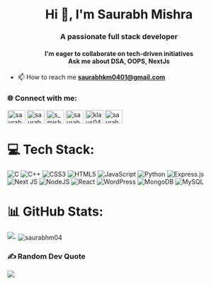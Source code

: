 <h1 align="center">Hi 👋, I'm Saurabh Mishra</h1>
<h3 align="center">A passionate full stack developer</h3>
<h4 align="center">I'm eager to collaborate on tech-driven initiatives<br>Ask me about DSA, OOPS, NextJs</h4>

- 📫 How to reach me **saurabhkm0401@gmail.com**

### 🌐 Connect with me:
<a href="https://linkedin.com/in/saurabhmishra04" target="blank"><img align="center" src="https://raw.githubusercontent.com/rahuldkjain/github-profile-readme-generator/master/src/images/icons/Social/linked-in-alt.svg" alt="saurabhmishra04" height="30" width="40" /></a>
<a href="https://instagram.com/saurabhmishra004" target="blank"><img align="center" src="https://raw.githubusercontent.com/rahuldkjain/github-profile-readme-generator/master/src/images/icons/Social/instagram.svg" alt="saurabhmishra004" height="30" width="40" /></a>
<a href="https://www.codechef.com/users/s_mishra04" target="blank"><img align="center" src="https://cdn.jsdelivr.net/npm/simple-icons@3.1.0/icons/codechef.svg" alt="s_mishra04" height="30" width="40" /></a>
<a href="https://codeforces.com/profile/saurabhm04" target="blank"><img align="center" src="https://raw.githubusercontent.com/rahuldkjain/github-profile-readme-generator/master/src/images/icons/Social/codeforces.svg" alt="saurabhm04" height="30" width="40" /></a>
<a href="https://www.leetcode.com/klaus04" target="blank"><img align="center" src="https://raw.githubusercontent.com/rahuldkjain/github-profile-readme-generator/master/src/images/icons/Social/leet-code.svg" alt="klaus04" height="30" width="40" /></a>
<a href="https://auth.geeksforgeeks.org/user/saurabhkm0401" target="blank"><img align="center" src="https://raw.githubusercontent.com/rahuldkjain/github-profile-readme-generator/master/src/images/icons/Social/geeks-for-geeks.svg" alt="saurabhkm0401" height="30" width="40" /></a>

# 💻 Tech Stack:
![C](https://img.shields.io/badge/c-%2300599C.svg?style=for-the-badge&logo=c&logoColor=white) ![C++](https://img.shields.io/badge/c++-%2300599C.svg?style=for-the-badge&logo=c%2B%2B&logoColor=white) ![CSS3](https://img.shields.io/badge/css3-%231572B6.svg?style=for-the-badge&logo=css3&logoColor=white) ![HTML5](https://img.shields.io/badge/html5-%23E34F26.svg?style=for-the-badge&logo=html5&logoColor=white) ![JavaScript](https://img.shields.io/badge/javascript-%23323330.svg?style=for-the-badge&logo=javascript&logoColor=%23F7DF1E) ![Python](https://img.shields.io/badge/python-3670A0?style=for-the-badge&logo=python&logoColor=ffdd54) ![Express.js](https://img.shields.io/badge/express.js-%23404d59.svg?style=for-the-badge&logo=express&logoColor=%2361DAFB) ![Next JS](https://img.shields.io/badge/Next-black?style=for-the-badge&logo=next.js&logoColor=white) ![NodeJS](https://img.shields.io/badge/node.js-6DA55F?style=for-the-badge&logo=node.js&logoColor=white) ![React](https://img.shields.io/badge/react-%2320232a.svg?style=for-the-badge&logo=react&logoColor=%2361DAFB) ![WordPress](https://img.shields.io/badge/WordPress-%23117AC9.svg?style=for-the-badge&logo=WordPress&logoColor=white) ![MongoDB](https://img.shields.io/badge/MongoDB-%234ea94b.svg?style=for-the-badge&logo=mongodb&logoColor=white) ![MySQL](https://img.shields.io/badge/mysql-%2300000f.svg?style=for-the-badge&logo=mysql&logoColor=white)

# 📊 GitHub Stats:
![](https://github-readme-stats.vercel.app/api/top-langs/?username=SaurabhM04&theme=dark&hide_border=false&include_all_commits=true&count_private=false&layout=compact).
<img align="center" src="https://github-readme-streak-stats.herokuapp.com/?user=saurabhm04&theme=dark&hide" alt="saurabhm04" />

### ✍️ Random Dev Quote
![](https://quotes-github-readme.vercel.app/api?type=horizontal&theme=radical)

<!-- Proudly created with GPRM ( https://gprm.itsvg.in ) -->
